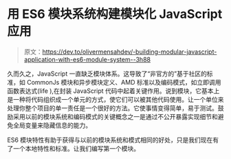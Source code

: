 # 用 ES6 模块系统构建模块化 JavaScript 应用

> 原文：<https://dev.to/olivermensahdev/-building-modular-javascript-application-with-es6-module-system--3h88>

久而久之，JavaScript 一直缺乏模块体系。这导致了“非官方的”基于社区的标准，如 CommonJs 模块和异步模块定义、AMD 标准以及编码模式，如立即调用函数表达式(life ),在封装 JavaScript 代码中起着关键作用。说到模块，它基本上是一种将代码组织成一个单元的方式，使它们可以被其他代码使用。让一个单位来处理你整个项目的单一责任是一个很好的方法。它使事情变得简单，易于测试。鼓励采用以前的模块系统和编码模式的关键概念之一是通过不公开暴露实现细节和避免全局变量来隐藏信息的能力。

ES6 模块特性有助于获得与以前的模块系统和模式相同的好处，只是我们现在有了一个本地特性和标准。让我们编写第一个模块。